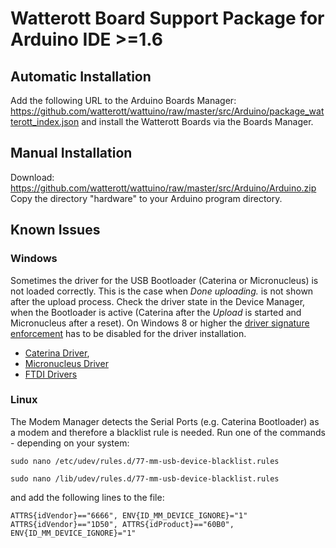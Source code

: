 # Watterott Board Support Package for Arduino IDE >=1.6

## Automatic Installation

Add the following URL to the Arduino Boards Manager:
https://github.com/watterott/wattuino/raw/master/src/Arduino/package_watterott_index.json
and install the Watterott Boards via the Boards Manager.


## Manual Installation

Download: https://github.com/watterott/wattuino/raw/master/src/Arduino/Arduino.zip
Copy the directory "hardware" to your Arduino program directory.


## Known Issues

### Windows
Sometimes the driver for the USB Bootloader (Caterina or Micronucleus) is not loaded correctly.
This is the case when *Done uploading.* is not shown after the upload process.
Check the driver state in the Device Manager, when the Bootloader is active (Caterina after the *Upload* is started and Micronucleus after a reset).
On Windows 8 or higher the [driver signature enforcement](https://learn.sparkfun.com/tutorials/disabling-driver-signature-on-windows-8/disabling-signed-driver-enforcement-on-windows-8) has to be disabled for the driver installation.
* [Caterina Driver](https://github.com/watterott/wattuino/raw/master/src/Caterina/Caterina.inf),
* [Micronucleus Driver](https://github.com/watterott/wattuino/raw/master/src/Micronucleus/driver/driver.zip)
* [FTDI Drivers](http://www.ftdichip.com/Drivers/VCP.htm)

### Linux
The Modem Manager detects the Serial Ports (e.g. Caterina Bootloader) as a modem and therefore a blacklist rule is needed.
Run one of the commands - depending on your system:

```sudo nano /etc/udev/rules.d/77-mm-usb-device-blacklist.rules```
    
```sudo nano /lib/udev/rules.d/77-mm-usb-device-blacklist.rules```
    
and add the following lines to the file:

```
ATTRS{idVendor}=="6666", ENV{ID_MM_DEVICE_IGNORE}="1"
ATTRS{idVendor}=="1D50", ATTRS{idProduct}=="60B0", ENV{ID_MM_DEVICE_IGNORE}="1"
```